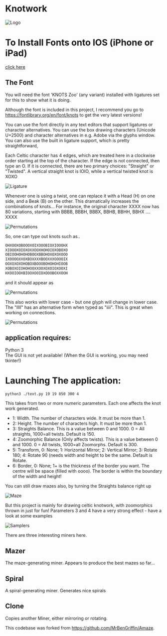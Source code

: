 # Knotwork 
![Logo](assets/logo.png)

# To Install Fonts onto IOS (iPhone or iPad)
[click here](assets/assets/KNOTS%20Zoomorph%20Fonts.mobileconfig)

## The Font
You will need the font 'KNOTS Zoo' (any variant) installed with ligatures set for this to show what it is doing.

Although the font is included in this project, I recommend you go to https://fontlibrary.org/en/font/knots to get the very latest versions!

You can use the font directly in any text editors that support ligatures or character alternatives.
You can use the box drawing characters (Unicode U+2500) and character alternatives in e.g. Adobe via the glyphs window.
You can also use the built in ligature support, which is pretty straightforward,

Each Celtic character has 4 edges, which are treated here in a clockwise order starting at the top of the character.
If the edge is not connected, then type an O.  If it is connected, there are two primary choices:
"Straight" or "Twisted". A vertical straight knot is IOIO, while a vertical twisted knot is XOXO

![Ligature](assets/liga.png)

Whenever one is using a twist, one can replace it with a Head (H) on one side, and a Beak (B) on the other.
This dramatically increases the combinations of knots... For instance, the original character XXXX now has 80 variations, 
starting with BBBB, BBBH, BBBX, BBHB, BBHH, BBHX .... XXXX

![Permutations](assets/XXXXVariations.png)

So, one can type out knots such as..
```bash
OHXOOXOBOOOXOIXOOOBIOXIOOOHX
XIOOOXOIOXOXXOOXHOHOIOXOBOXO
OBIOOHOHOHOBOOXBBOHOXOXOXOOO
IXOOOOXXOXBOXXXXBOOXXXOOOOIX
OOXOXOXOHOBOXBOOOBOHOHOHIOOB
XOBOXOIOHOHOOXXOOXOXOIOXOOXI
HXOOIOOXBIOOXOOIOXOOOBOXXOOH
```
and it should appear as

![Permutations](assets/result.png)

This also works with lower case - but one glyph will change in lower case.
The "IIII" has an alternative form when typed as "iiii". This is great when working on connections.

![Permutations](assets/IIIIAlt.png)


## application requires:
Python 3  
The GUI is not yet available! (When the GUI is working, you may need tkinter!)

# Launching The application:
```bash
python3 ./text.py 19 19 850 300 4
```
This takes from two or more numeric parameters. Each one affects the knot work generated.

* 1: Width.  The number of characters wide. It must be more than 1.
* 2: Height. The number of characters high. It must be more than 1.
* 3: Straights Balance. This is a value between 0 and 1000. 0 = All straights, 1000=all twists. Default is 150.
* 4: Zoomorphic Balance (Only affects twists). This is a value between 0 and 1000. 0 = All twists, 1000=all Zoomorphs. Default is 300.
* 5: Transform, 0: None; 1: Horizontal Mirror; 2: Vertical Mirror; 3: Rotate 180; 4: Rotate 90 (needs width and height to be the same. Default is Rotate.
* 6: Border, 0: None; 1+ is the thickness of the border you want.  The centre will be space (filled with oooo). The border is within the boundary of the width and height!


You can still draw mazes also, by turning the Straights balance right up

![Maze](assets/maze.png)

But this project is mainly for drawing celtic knotwork, with zoomorphics thrown in just for fun!
Parameters 3 and 4 have a very strong effect - have a look at some examples

![Samplers](assets/samples.png)

There are three interesting miners here.
## Mazer
The maze-generating miner. Appears to produce the best mazes so far...

## Spiral
A spiral-generating miner. Generates nice spirals

## Clone
Copies another Miner, either mirroring or rotating.

This codebase was forked from https://github.com/MrBenGriffin/Amaze.

